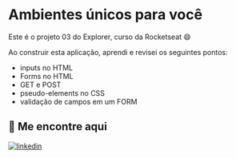 
# Ambientes únicos para você

Este é o projeto 03 do Explorer, curso da Rocketseat 😄

Ao construir esta aplicação, aprendi e revisei os seguintes pontos:


- inputs no HTML
- Forms no HTML
- GET e POST
- pseudo-elements no CSS
- validação de campos em um FORM



## 🔗 Me encontre aqui
[![linkedin](https://img.shields.io/badge/linkedin-0A66C2?style=for-the-badge&logo=linkedin&logoColor=white)](https://www.linkedin.com/in/lucastdcs/)

